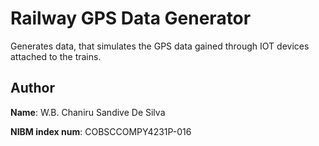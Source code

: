 # Railway GPS Data Generator

Generates data, that simulates the GPS data gained through IOT devices attached to the trains.

## Author
**Name**: W.B. Chaniru Sandive De Silva

**NIBM index num**: COBSCCOMPY4231P-016
